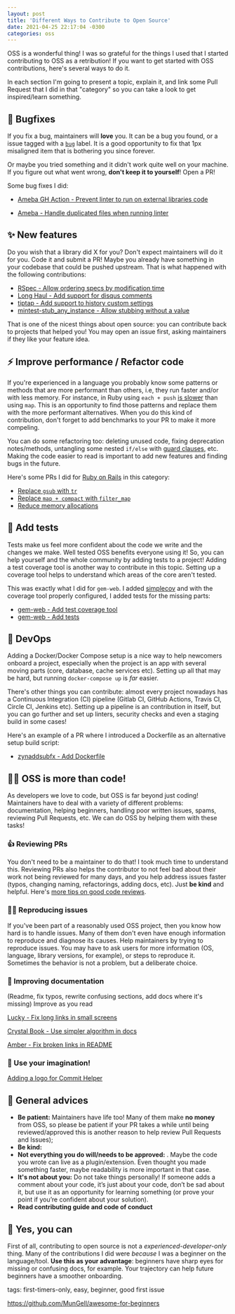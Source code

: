 ```yaml
---
layout: post
title: 'Different Ways to Contribute to Open Source'
date: 2021-04-25 22:17:04 -0300
categories: oss
---
```


OSS is a wonderful thing! I was so grateful for the things I used that I started contributing to OSS
as a retribution! If you want to get started with OSS contributions, here's several ways to do it.

In each section I'm going to present a topic, explain it, and link some Pull Request that I did in
that "category" so you can take a look to get inspired/learn something.

## 🐛 Bugfixes

If you fix a bug, maintainers will **love** you. It can be a bug you found, or a issue tagged with a
[`bug`][bug-issues] label. It is a good opportunity to fix that 1px misaligned item that is
bothering you since forever.

Or maybe you tried something and it didn't work quite well on your machine. If you figure out what
went wrong, **don't keep it to yourself**! Open a PR!

Some bug fixes I did:

- [Ameba GH Action - Prevent linter to run on external libraries code](https://github.com/crystal-ameba/github-action/pull/9)

- [Ameba - Handle duplicated files when running linter](https://github.com/crystal-ameba/ameba/pull/151)

## ✨ New features

Do you wish that a library did X for you? Don't expect maintainers will do it for you. Code it and
submit a PR! Maybe you already have something in your codebase that could be pushed upstream. That
is what happened with the following contributions:

- [RSpec - Allow ordering specs by modification time](https://github.com/rspec/rspec-core/pull/2778)
- [Long Haul - Add support for disqus comments](https://github.com/brianmaierjr/long-haul/pull/78)
- [tiptap - Add support to history custom settings](https://github.com/ueberdosis/tiptap/pull/213)
- [mintest-stub_any_instance - Allow stubbing without a value](https://github.com/codeodor/minitest-stub_any_instance/pull/13/files)

That is one of the nicest things about open source: you can contribute back to projects that helped
you! You may open an issue first, asking maintainers if they like your feature idea.

## ⚡ Improve performance / Refactor code

If you're experienced in a language you probably know some patterns or methods that are more performant than others,
i.e, they run faster and/or with less memory. For instance, in Ruby using `each + push` [is slower][each-map] than using
`map`. This is an opportunity to find those patterns and replace them with the more performant alternatives. When you do
this kind of contribution, don't forget to add benchmarks to your PR to make it more compeling.

You can do some refactoring too: deleting unused code, fixing deprecation notes/methods, untangling some nested
`if/else` with [guard clauses][guards], etc. Making the code easier to read is important to add new features and finding
bugs in the future.

Here's some PRs I did for [Ruby on Rails](https://rubyonrails.org/) in this category:

- [Replace `gsub` with `tr`](https://github.com/rails/rails/pull/42054)
- [Replace `map + compact` with `filter_map`](https://github.com/rails/rails/pull/42053)
- [Reduce memory allocations](https://github.com/rails/rails/pull/41335)

## 🧪 Add tests

Tests make us feel more confident about the code we write and the changes we make. Well tested OSS benefits everyone
using it! So, you can help yourself and the whole community by adding tests to a project! Adding a test coverage tool is
another way to contribute in this topic. Setting up a coverage tool helps to understand which areas of the core aren't
tested.

This was exactly what I did for `gem-web`. I added [simplecov](https://github.com/simplecov-ruby/simplecov) and with the
coverage tool properly configured, I added tests for the missing parts:

- [gem-web - Add test coverage tool](https://github.com/bitboxer/gem-web/pull/5)
- [gem-web - Add tests](https://github.com/bitboxer/gem-web/pull/6)

## 🐋 DevOps

Adding a Docker/Docker Compose setup is a nice way to help newcomers onboard a project, especially when the project is
an app with several moving parts (core, database, cache services etc). Setting up all that may be hard, but running
`docker-compose up` is _far_ easier.

There's other things you can contribute: almost every project nowadays has a Continuous Integration (CI) pipeline
(Gitlab CI, GitHub Actions, Travis CI, Circle CI, Jenkins etc). Setting up a pipeline is an contribution in itself, but
you can go further and set up linters, security checks and even a staging build in some cases!

Here's an example of a PR where I introduced a Dockerfile as an alternative setup build script:

- [zynaddsubfx - Add Dockerfile](https://github.com/zynaddsubfx/zyn-fusion-build/pull/29)

## 👩‍💻 OSS is more than code!

As developers we love to code, but OSS is far beyond just coding! Maintainers have to deal with a variety of different
problems: documentation, helping beginners, handling poor written issues, spams, reviewing Pull Requests, etc. We can do
OSS by helping them with these tasks!

### 👍 Reviewing PRs

You don't need to be a maintainer to do that! I took much time to understand this. Reviewing PRs also helps the
contributor to not feel bad about their work not being reviewed for many days, and you help address issues faster
(typos, changing naming, refactorings, adding docs, etc). Just **be kind** and helpful. Here's [more tips on good code
reviews](https://stackoverflow.blog/2019/09/30/how-to-make-good-code-reviews-better/).

### 🕵️‍♂️ Reproducing issues

If you've been part of a reasonably used OSS project, then you know how hard is to handle issues. Many of them don't
even have enough information to reproduce and diagnose its causes. Help maintainers by trying to reproduce issues. You
may have to ask users for more information (OS, language, library versions, for example), or steps to reproduce it.
Sometimes the behavior is not a problem, but a deliberate choice.

### 📝 Improving documentation

(Readme, fix typos, rewrite confusing sections, add docs where it's missing) Improve as you read

[Lucky - Fix long links in small screens](https://github.com/luckyframework/website/pull/305)

[Crystal Book - Use simpler algorithm in docs](https://github.com/crystal-lang/crystal-book/pull/394)

[Amber - Fix broken links in README](https://github.com/amberframework/amber/pull/1153)

### 🎨 Use your imagination!

[Adding a logo for Commit Helper](https://github.com/andre-filho/commit-helper/pull/27)

## 🎯 General advices

- **Be patient:** Maintainers have life too! Many of them make **no money** from OSS, so please be patient if your PR
  takes a while until being reviewed/approved this is another reason to help review Pull Requests and Issues);
- **Be kind:**
- **Not everything you do will/needs to be approved:** . Maybe the code you wrote can live as a
  plugin/extension. Even thought you made something faster, maybe readability is more important in
  that case.
- **It's not about you:** Do not take things personally! If someone adds a comment about your code, it’s just about your
  code, don’t be sad about it, but use it as an opportunity for learning something (or prove your point if you’re
  confident about your solution).
- **Read contributing guide and code of conduct**

## 💪 Yes, you can

First of all, contributing to open source is not a _experienced-developer-only_ thing. Many of the contributions I did
were _because_ I was a beginner on the language/tool. **Use this as your advantage**: beginners have sharp eyes for
missing or confusing docs, for example. Your trajectory can help future beginners have a smoother onboarding.

tags: first-timers-only, easy, beginner, good first issue

https://github.com/MunGell/awesome-for-beginners

[bug-issues]: https://github.com/search?q=label%3Abug&type=Issues&ref=advsearch&l=&l=
[unapproved-rustbook]: https://github.com/rust-lang/book/pull/2673
[unapproved-parslet]: https://github.com/kschiess/parslet/pull/200
[unapproved-rubygems]: https://github.com/rubygems/rubygems/pull/2835
[guards]: https://refactoring.com/catalog/replaceNestedConditionalWithGuardClauses.html
[each-map]: https://github.com/JuanitoFatas/fast-ruby#enumerableeach--push-vs-enumerablemap-code
